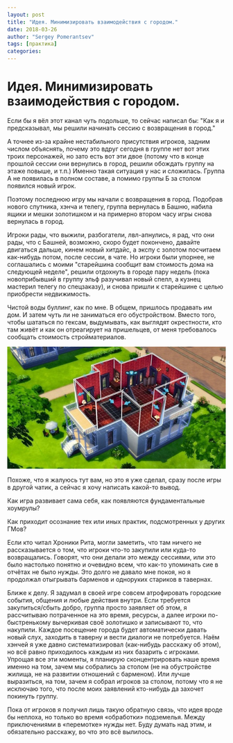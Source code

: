 ```yaml
---
layout: post
title: "Идея. Минимизировать взаимодействия с городом."
date: 2018-03-26
author: "Sergey Pomerantsev"
tags: [практика]
categories:
---
```


# Идея. Минимизировать взаимодействия с городом.

Если бы я вёл этот канал чуть подольше, то сейчас написал бы: "Как я и предсказывал, мы решили начинать сессию с возвращения в город."

А точнее из-за крайне нестабильного присутствия игроков, задним числом объяснять, почему это вдруг сегодня в группе нет вот этих троих персонажей, но зато есть вот эти двое (потому что в конце прошлой сессии они вернулись в город, решили обождать группу на этаже повыше, и т.п.) Именно такая ситуация у нас и сложилась. Группа А не появилась в полном составе, а помимо группы Б за столом появился новый игрок.

Поэтому последнюю игру мы начали с возвращения в город. Подобрав нового спутника, хэнча и телегу, группа вернулась в Башню, набила ящики и мешки золотишком и на примерно втором часу игры снова вернулась в город.

Игроки рады, что выжили, разбогатели, лвл-апнулись, я рад, что они рады, что с Башней, возможно, скоро будет покончено, давайте двигаться дальше, кинем новый хитдайс, а экспу с золотом посчитаем как-нибудь потом, после сессии, в чате. Но игроки были упорнее, не соглашались с моими "старейшина сообщит вам стоимость дома на следующей неделе", решили отдохнуть в городе пару недель (пока новоприбывший в группу эльф разучивал новый спелл, а кузнец мастерил телегу по спецзаказу), и снова пришли к старейшине с целью приобрести недвижимость.

Чистой воды буллинг, как по мне. В общем, пришлось продавать им дом. И затем чуть ли не заниматься его обустройством. Вместо того, чтобы шататься по гексам, выдумывать, как выглядят окрестности, кто там живёт и как он отреагирует на пришельцев, от меня требовалось сообщать стоимость стройматериалов. 

![](/assets/images/house_bulling.jpg)

Похоже, что я жалуюсь тут вам, но это я уже сделал, сразу после игры в другой чатик, а сейчас я хочу написать какой-то вывод.

Как игра развивает сама себя, как появляются фундаментальные хоумрулы?

Как приходит осознание тех или иных практик, подсмотренных у других ГМов?

Если кто читал Хроники Рита, могли заметить, что там ничего не рассказывается о том, что игроки что-то закупили или куда-то возвращались. Говорят, что они делали это между сессиями, или это было настолько понятно и очевидно всем, что как-то упоминать сие в отчётах не было нужды. Это долго не давало мне покоя, но я продолжал отыгрывать барменов и одноруких стариков в тавернах.

Ближе к делу. Я задумал в своей игре совсем атрофировать городские события, общения и любые действия внутри. Если требуется закупиться/сбыть добро, группа просто заявляет об этом, я рассчитываю потраченное на это время, ресурсы, а далее игроки по-быстренькому вычеркивая своё золотишко и записывают то, что накупили. Каждое посещение города будет автоматически давать новый слух, заходить в таверну и вести диалоги не потребуется. Наём хэнчей я уже давно систематизировал (как-нибудь расскажу об этом), но всё равно приходилось каждым из них базарить с игроками. Упрощая все эти моменты, я планирую сконцентрировать наше время именно на том, зачем мы собрались за столом (не на обустройстве жилища, не на развитии отношений с барменом). Или лучше выразиться, на том, зачем я собрал игроков за столом, потому что я не исключаю того, что после моих заявлений кто-нибудь да захочет покинуть группу.

Пока от игроков я получил лишь такую обратную связь, что идея вроде бы неплоха, но только во время «обработки» подземелья. Между приключениями в «перемотке» нужды нет. Буду думать над этим, и обязательно расскажу, во что это всё вылилось.

